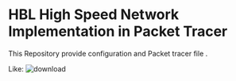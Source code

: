 # HBL High Speed Network Implementation in Packet Tracer
This Repository provide configuration and Packet tracer file .  

Like:
![download](https://github.com/user-attachments/assets/2c67c85d-78ae-4e38-a6fa-eeeab1ee7d7a)
